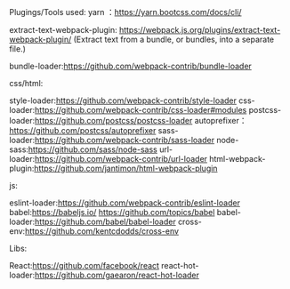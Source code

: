Plugings/Tools used:
yarn ：https://yarn.bootcss.com/docs/cli/

extract-text-webpack-plugin: https://webpack.js.org/plugins/extract-text-webpack-plugin/ (Extract text from a bundle, or bundles, into a separate file.)

bundle-loader:https://github.com/webpack-contrib/bundle-loader

css/html:

style-loader:https://github.com/webpack-contrib/style-loader
css-loader:https://github.com/webpack-contrib/css-loader#modules
postcss-loader:https://github.com/postcss/postcss-loader
  autoprefixer：https://github.com/postcss/autoprefixer
sass-loader:https://github.com/webpack-contrib/sass-loader
node-sass:https://github.com/sass/node-sass
url-loader:https://github.com/webpack-contrib/url-loader
html-webpack-plugin:https://github.com/jantimon/html-webpack-plugin

js:

eslint-loader:https://github.com/webpack-contrib/eslint-loader
babel:https://babeljs.io/   https://github.com/topics/babel
   babel-loader:https://github.com/babel/babel-loader
cross-env:https://github.com/kentcdodds/cross-env

Libs:

React:https://github.com/facebook/react
  react-hot-loader:https://github.com/gaearon/react-hot-loader


  